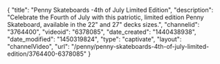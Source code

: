 {
    "title": "Penny Skateboards -4th of July Limited Edition",
    "description": "Celebrate the Fourth of July with this patriotic, limited edition Penny Skateboard, available in the 22\" and 27\" decks sizes.",
    "channelid": "3764400",
    "videoid": "6378085",
    "date_created": "1440438938",
    "date_modified": "1450319824",
    "type": "captivate",
    "layout": "channelVideo",
    "url": "\/penny\/penny-skateboards-4th-of-july-limited-edition\/3764400-6378085"
}
